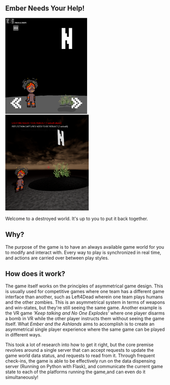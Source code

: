 ## Ember Needs Your Help!
<img src="https://raw.githubusercontent.com/matt-mich/Ember/gh-pages/HTML_Screen.PNG" height="300">
<img src="https://raw.githubusercontent.com/matt-mich/Ember/gh-pages/UE4_Screen.PNG" height="300">

Welcome to a destroyed world. It's up to you to put it back together. 

## Why?

The purpose of the game is to have an always available game world for you to modify and interact with. Every way to play is synchronized in real time, and actions are carried over between play styles.

## How does it work?

The game itself works on the principles of asymmetrical game design. This is usually used for competitive games where one team has a different game interface than another, such as Left4Dead wherein one team plays humans and the other zombies. This is an asymmetrical system in terms of weapons and win-states, but they're still seeing the same game. Another example is the VR game *'Keep talking and No One Explodes'* where one player disarms a bomb in VR while the other player instructs them without seeing the game itself. What *Ember and the Ashlands* aims to accomplish is to create an asymmetrical single player experience where the same game can be played in different ways. 

This took a lot of research into how to get it right, but the core premise revolves around a single server that can accept requests to update the game world data status, and requests to read from it. Through frequent check-ins, the game is able to be effectively run on the data dispensing server (Running on Python with Flask), and communicate the current game state to each of the platforms running the game,and can even do it simultaneously!

